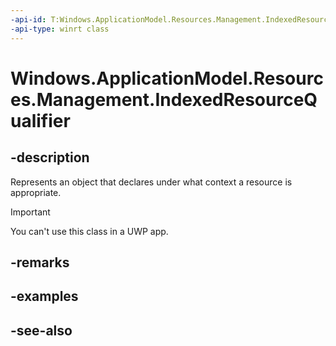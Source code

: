 ```yaml
---
-api-id: T:Windows.ApplicationModel.Resources.Management.IndexedResourceQualifier
-api-type: winrt class
---
```


<!-- Class syntax.
public class IndexedResourceQualifier : Windows.ApplicationModel.Resources.Management.IIndexedResourceQualifier
-->

# Windows.ApplicationModel.Resources.Management.IndexedResourceQualifier

## -description
Represents an object that declares under what context a resource is appropriate.

> [!IMPORTANT]
> You can't use this class in a UWP app.

## -remarks


## -examples

## -see-also
